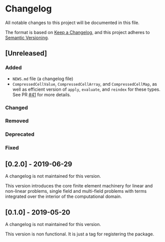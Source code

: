 # Changelog
All notable changes to this project will be documented in this file.

The format is based on [Keep a Changelog](https://keepachangelog.com/en/1.0.0/),
and this project adheres to [Semantic Versioning](https://semver.org/spec/v2.0.0.html).

## [Unreleased]
### Added
- `NEWS.md` file (a changelog file)
- `CompressedCellValue`, `CompressedCellArray`, and `CompressedCellMap`, as well as efficient version of `apply`, `evaluate`, and `reindex` for these types. See PR [#41](https://github.com/gridap/Gridap.jl/pull/41) for more details.

### Changed
### Removed
### Deprecated
### Fixed

## [0.2.0] - 2019-06-29

A changelog is not maintained for this version.

This version introduces the core finite element machinery for linear and non-linear problems,
single field and multi-field problems with terms integrated over the interior of the computational domain.

## [0.1.0] - 2019-05-20

A changelog is not maintained for this version.

This version is non functional. It is just a tag for registering the package.

